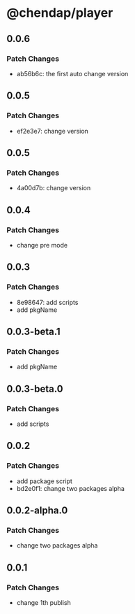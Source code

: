 # @chendap/player

## 0.0.6

### Patch Changes

- ab56b6c: the first auto change version

## 0.0.5

### Patch Changes

- ef2e3e7: change version

## 0.0.5

### Patch Changes

- 4a00d7b: change version

## 0.0.4

### Patch Changes

- change pre mode

## 0.0.3

### Patch Changes

- 8e98647: add scripts
- add pkgName

## 0.0.3-beta.1

### Patch Changes

- add pkgName

## 0.0.3-beta.0

### Patch Changes

- add scripts

## 0.0.2

### Patch Changes

- add package script
- bd2e0f1: change two packages alpha

## 0.0.2-alpha.0

### Patch Changes

- change two packages alpha

## 0.0.1

### Patch Changes

- change 1th publish
